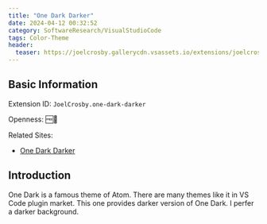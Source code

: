 ```yaml
---
title: "One Dark Darker"
date: 2024-04-12 00:32:52
category: SoftwareResearch/VisualStudioCode
tags: Color-Theme
header:
  teaser: https://joelcrosby.gallerycdn.vsassets.io/extensions/joelcrosby/one-dark-darker/1.0.4/1592499877793/Microsoft.VisualStudio.Services.Icons.Default
---
```


## Basic Information

Extension ID: `JoelCrosby.one-dark-darker`

Openness: 🆓📖

Related Sites:

* [One Dark Darker](https://marketplace.visualstudio.com/items?itemName=JoelCrosby.one-dark-darker)

## Introduction

One Dark is a famous theme of Atom. There are many themes like it in VS Code plugin market. This one provides darker version of One Dark. I perfer a darker background.
